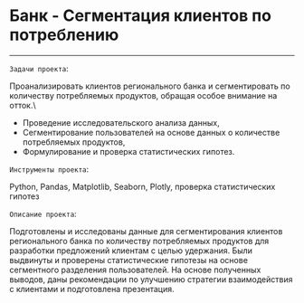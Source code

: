 # Банк - Сегментация клиентов по потреблению
***

`Задачи проекта`:

Проанализировать клиентов регионального банка и сегментировать по количеству потребляемых продуктов, обращая особое внимание на отток.\
- Проведение исследовательского анализа данных,
- Сегментирование пользователей на основе данных о количестве потребляемых продуктов,
- Формулирование и проверка статистических гипотез.

`Инструменты проекта`:

Python, Pandas, Matplotlib, Seaborn, Plotly, проверка статистических гипотез

`Описание проекта`:

Подготовлены и исследованы данные для сегментирования клиентов регионального банка по количеству потребляемых продуктов для разработки предложений клиентам с целью удержания. Были выдвинуты и проверены статистические гипотезы на основе сегментного разделения пользователей. На основе полученных выводов, даны рекомендации по улучшению стратегии взаимодействия с клиентами и подготовлена презентация.
